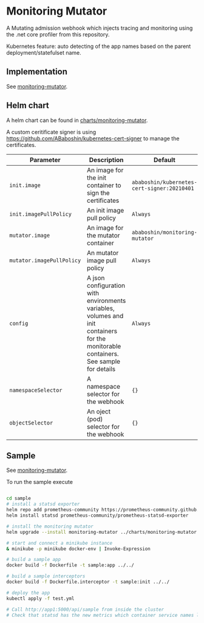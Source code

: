 # Monitoring Mutator

A Mutating admission webhook which injects tracing and monitoring using the .net core profiler from this repository.

Kubernetes feature: auto detecting of the app names based on the parent deployment/statefulset name.

## Implementation

See [monitoring-mutator](monitoring-mutator).

## Helm chart

A helm chart can be found in [charts/monitoring-mutator](charts/monitoring-mutator).

A custom ceritificate signer is using https://github.com/ABaboshin/kubernetes-cert-signer to manage the certificates.

| Parameter                          | Description                                                                                                                                                                                                                                               | Default                                         |
|------------------------------------|-----------------------------------------------------------------------------------------------------------------------------------------------------------------------------------------------------------------------------------------------------------|-------------------------------------------------|
| `init.image`          | An image for the init container to sign the certificates                                                                                                                    | `ababoshin/kubernetes-cert-signer:20210401`                        |
| `init.imagePullPolicy`          | An init image pull policy                                                                                                                    | `Always`                        |
| `mutator.image`          | An image for the mutator container                                                                                                                    | `ababoshin/monitoring-mutator`                        |
| `mutator.imagePullPolicy`          | An mutator image pull policy                                                                                                                    | `Always`                        |
| `config`          | A json configuration with environments variables, volumes and init containers for the monitorable containers. See sample for details                                                                                                                    | `Always`                        |
| `namespaceSelector`          | A namespace selector for the webhook                                                                                                                    | `{}`                        |
| `objectSelector`          | An oject (pod) selector for the webhook                                                                                                                    | `{}`                        |


## Sample


See [monitoring-mutator](monitoring-mutator).

To run the sample execute

```bash

cd sample
# install a statsd exporter
helm repo add prometheus-community https://prometheus-community.github.io/helm-charts
helm install statsd prometheus-community/prometheus-statsd-exporter

# install the monitoring mutator
helm upgrade --install monitoring-mutator ../charts/monitoring-mutator -f sample-mutator.yml

# start and connect a minikube instance
& minikube -p minikube docker-env | Invoke-Expression

# build a sample app
docker build -f Dockerfile -t sample:app ../../

# build a sample interceptors
docker build -f Dockerfile.interceptor -t sample:init ../../

# deploy the app
kubectl apply -f test.yml

# Call http://app1:5000/api/sample from inside the cluster
# Check that statsd has the new metrics which container service names like app1 and app2.
```

